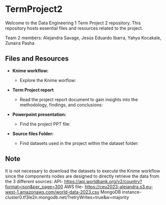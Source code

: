# TermProject2

Welcome to the Data Engineering 1 Term Project 2 repository. This repository hosts essential files and resources related to the project.


Team 2 members: Alejandra Savage, Jesús Eduardo Ibarra, Yahya Kocakale, Zunaira Pasha


## Files and Resources

- **Knime workflow:**
  - Explore the Knime worflow:


- **Term Project report**
  - Read the project report document to gain insights into the methodology, findings, and conclusions:


- **Powerpoint presentation:**
  - Find the project PPT file:


- **Source files Folder:**
  - Find datasets used in the project within the dataset folder:


## Note
It is not necessary to download the datasets to execute the Knime workflow since the components nodes are designed to directly retrieve the data from the 3 different sources:
API- https://api.worldbank.org/v2/country?format=json&per_page=300
AWS file- https://ceu2023-alejandra.s3.eu-west-1.amazonaws.com/world-data-2023.csv
MongoDB instance- cluster0.tf3le2n.mongodb.net/?retryWrites=true&w=majority
